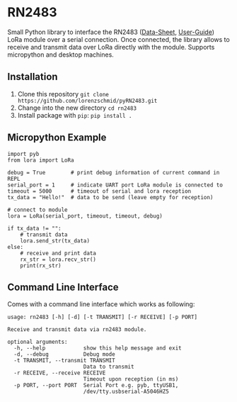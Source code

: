 # RN2483

Small Python library to interface the RN2483 ([Data-Sheet](http://ww1.microchip.com/downloads/en/DeviceDoc/RN2483-Data-Sheet-DS50002346E.pdf), [User-Guide](http://ww1.microchip.com/downloads/en/DeviceDoc/RN2483-LoRa-Technology-Module-Command-Reference-User-Guide-DS40001784G.pdf)) LoRa module over a serial connection. Once connected, the library allows to receive and transmit data over LoRa directly with the module. Supports micropython and desktop machines.


## Installation

1. Clone this repository `git clone https://github.com/lorenzschmid/pyRN2483.git`
2. Change into the new directory `cd rn2483`
3. Install package with `pip`: `pip install .`


## Micropython Example

    import pyb
    from lora import LoRa

    debug = True        # print debug information of current command in REPL
    serial_port = 1     # indicate UART port LoRa module is connected to
    timeout = 5000      # timeout of serial and lora reception
    tx_data = "Hello!"  # data to be send (leave empty for reception)

    # connect to module
    lora = LoRa(serial_port, timeout, timeout, debug)

    if tx_data != "":
        # transmit data
        lora.send_str(tx_data)
    else:
        # receive and print data
        rx_str = lora.recv_str()
        print(rx_str)


## Command Line Interface

Comes with a command line interface which works as following:

    usage: rn2483 [-h] [-d] [-t TRANSMIT] [-r RECEIVE] [-p PORT]

    Receive and transmit data via rn2483 module.

    optional arguments:
      -h, --help            show this help message and exit
      -d, --debug           Debug mode
      -t TRANSMIT, --transmit TRANSMIT
                            Data to transmit
      -r RECEIVE, --receive RECEIVE
                            Timeout upon reception (in ms)
      -p PORT, --port PORT  Serial Port e.g. pyb, ttyUSB1,
                            /dev/tty.usbserial-A5046HZ5
